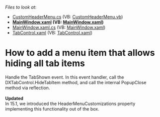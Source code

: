 <!-- default file list -->
*Files to look at*:

* [CustomHeaderMenu.cs](./CS/CustomHeaderMenu.cs) (VB: [CustomHeaderMenu.vb](./VB/CustomHeaderMenu.vb))
* **[MainWindow.xaml](./CS/MainWindow.xaml) (VB: [MainWindow.xaml](./VB/MainWindow.xaml))**
* [MainWindow.xaml.cs](./CS/MainWindow.xaml.cs) (VB: [MainWindow.xaml](./VB/MainWindow.xaml))
* [TabControl.xaml](./CS/TabControl.xaml) (VB: [TabControl.xaml](./VB/TabControl.xaml))
<!-- default file list end -->
# How to add a menu item that allows hiding all tab items


<p>Handle the TabShown event. In this event handler, call the DXTabControl.HideTabItem method, and call the internal PopupClose method via reflection.<br /><br /><strong>Updated</strong><br />In 15.1, we introduced the HeaderMenuCustomizations property implementing this functionality out of the box.</p>

<br/>


